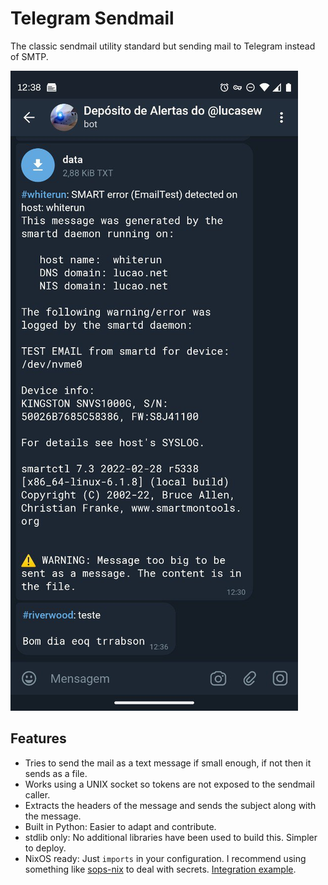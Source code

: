 # Telegram Sendmail

The classic sendmail utility standard but sending mail to Telegram instead of SMTP.

![Telegram screenshot](./demo.jpg)

## Features
- Tries to send the mail as a text message if small enough, if not then it sends as a file.
- Works using a UNIX socket so tokens are not exposed to the sendmail caller.
- Extracts the headers of the message and sends the subject along with the message.
- Built in Python: Easier to adapt and contribute.
- stdlib only: No additional libraries have been used to build this. Simpler to deploy.
- NixOS ready: Just `imports` in your configuration. I recommend using something like [sops-nix](https://github.com/Mic92/sops-nix) to deal with secrets. [Integration example](https://github.com/lucasew/nixcfg/blob/496f3723e212dbcd94a830f3abfc6973ed5327de/nodes/common/telegram_sendmail.nix#L6).
